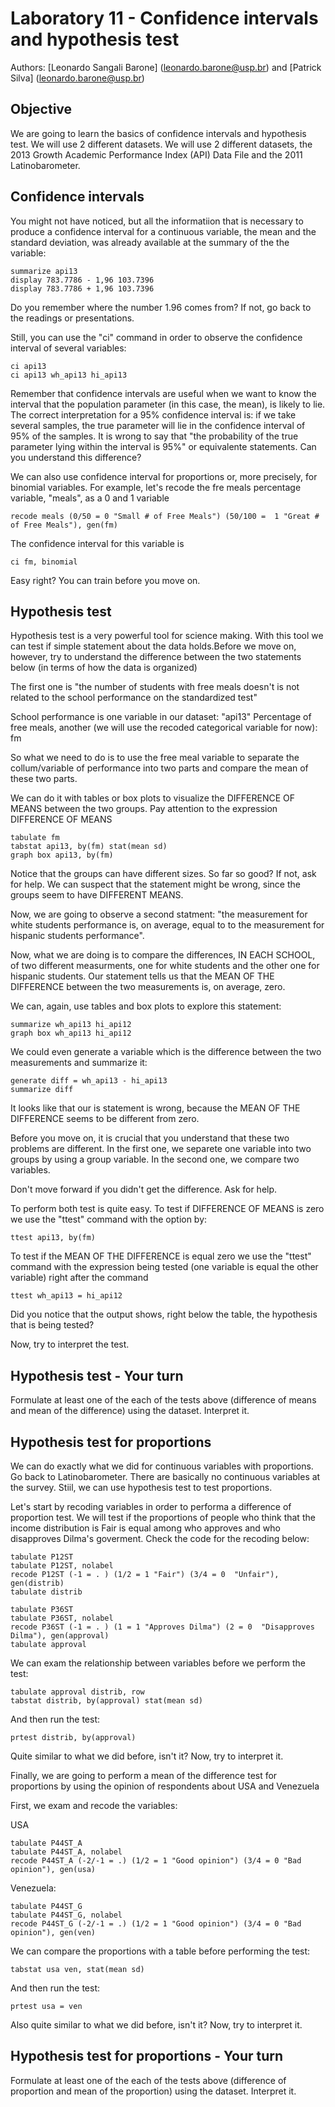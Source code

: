 # Laboratory 11 - Confidence intervals and hypothesis test

Authors: [Leonardo Sangali Barone] (leonardo.barone@usp.br) and [Patrick Silva] (leonardo.barone@usp.br)

## Objective

We are going to learn the basics of confidence intervals and hypothesis test. We will use 2 different datasets. We will use 2 different datasets, the 2013 Growth Academic Performance Index (API) Data File and the 2011 Latinobarometer.

## Confidence intervals

You might not have noticed, but all the informatiion that is necessary to produce a confidence interval for a continuous variable, the mean and the standard deviation, was already available at the summary of the the variable:

```
summarize api13
display 783.7786 - 1,96 103.7396  
display 783.7786 + 1,96 103.7396  
```

Do you remember where the number 1.96 comes from? If not, go back to the readings or presentations.

Still, you can use the "ci" command in order to observe the confidence interval of several variables:

```
ci api13
ci api13 wh_api13 hi_api13
```

Remember that confidence intervals are useful when we want to know the interval that the population parameter (in this case, the mean), is  likely to lie. The correct interpretation for a 95% confidence interval is: if we take several samples, the true parameter will lie in the confidence interval of 95% of the samples. It is wrong to say that "the probability of the true parameter lying within the interval is 95%" or equivalente statements. Can you understand this difference?

We can also use confidence interval for proportions or, more precisely, for binomial variables. For example, let's recode the fre meals percentage variable, "meals", as a 0 and 1 variable

```
recode meals (0/50 = 0 "Small # of Free Meals") (50/100 =  1 "Great # of Free Meals"), gen(fm)
```

The confidence interval for this variable is

```
ci fm, binomial 
```

Easy right? You can train before you move on.

## Hypothesis test

Hypothesis test is a very powerful tool for science making. With this tool we can test if simple statement about the data holds.Before we move on, however, try to understand the difference between the two statements below (in terms of how the data is organized)

The first one is "the number of students with free meals doesn't is not related to the school performance on the standardized test"

School performance is one variable in our dataset: "api13" Percentage of free meals, another (we will use the recoded categorical variable for now): fm

So what we need to do is to use the free meal variable to separate the collum/variable of performance into two parts and compare the mean of these two parts.

We can do it with tables or box plots to visualize the DIFFERENCE OF MEANS between the two groups. Pay attention to the expression DIFFERENCE OF MEANS

```
tabulate fm
tabstat api13, by(fm) stat(mean sd)
graph box api13, by(fm)
```

Notice that the groups can have different sizes. So far so good? If not, ask for help. We can suspect that the statement might be wrong, since the groups seem to have DIFFERENT MEANS.

Now, we are going to observe a second statment: "the measurement for white students performance is, on average, equal to to the measurement for hispanic students performance".

Now, what we are doing is to compare the differences, IN EACH SCHOOL, of two different measurments, one for white students and the other one for hispanic students. Our statement tells us that the MEAN OF THE DIFFERENCE between the two measurements is, on average, zero.

We can, again, use tables and box plots to explore this statement:

```
summarize wh_api13 hi_api12
graph box wh_api13 hi_api12
```

We could even generate a variable which is the difference between the two measurements and summarize it:

```
generate diff = wh_api13 - hi_api13
summarize diff
```

It looks like that our is statement is wrong, because the MEAN OF THE  DIFFERENCE seems to be different from zero.

Before you move on, it is crucial that you understand that these two problems are different. In the first one, we separete one variable into two groups by 
using a group variable. In the second one, we compare two variables.

Don't move forward if you didn't get the difference. Ask for help.

To perform both test is quite easy. To test if DIFFERENCE OF MEANS is zero  we use the "ttest" command with the option by:

```
ttest api13, by(fm)
```

To test if the MEAN OF THE DIFFERENCE is equal zero we use the "ttest" command with the expression being tested (one variable is equal the other variable) right after the command

```
ttest wh_api13 = hi_api12
```

Did you notice that the output shows, right below the table, the hypothesis that is being tested?

Now, try to interpret the test.

## Hypothesis test - Your turn

Formulate at least one of the each of the tests above (difference of means and mean of the difference) using the dataset. Interpret it.

## Hypothesis test for proportions

We can do exactly what we did for continuous variables with proportions. Go back to Latinobarometer. There are basically no continuous variables at the survey. Stiil, we can use hypothesis test to test proportions.

Let's start by recoding variables in order to performa a difference of proportion test. We will test if the proportions of people who think that the income distribution is Fair is equal among who approves and who disapproves Dilma's goverment. Check the code for the recoding below:

```
tabulate P12ST
tabulate P12ST, nolabel
recode P12ST (-1 = . ) (1/2 = 1 "Fair") (3/4 = 0  "Unfair"), gen(distrib)
tabulate distrib
```

```
tabulate P36ST
tabulate P36ST, nolabel
recode P36ST (-1 = . ) (1 = 1 "Approves Dilma") (2 = 0  "Disapproves Dilma"), gen(approval)
tabulate approval
```

We can exam the relationship between variables before we perform the test: 

```
tabulate approval distrib, row
tabstat distrib, by(approval) stat(mean sd)
```

And then run the test:

```
prtest distrib, by(approval)
```

Quite similar to what we did before, isn't it? Now, try to interpret it.

Finally, we are going to perform a mean of the difference test for  proportions by using the opinion of respondents about USA and Venezuela

First, we exam and recode the variables:

USA

```
tabulate P44ST_A
tabulate P44ST_A, nolabel
recode P44ST_A (-2/-1 = .) (1/2 = 1 "Good opinion") (3/4 = 0 "Bad opinion"), gen(usa)
```

Venezuela:

```
tabulate P44ST_G
tabulate P44ST_G, nolabel
recode P44ST_G (-2/-1 = .) (1/2 = 1 "Good opinion") (3/4 = 0 "Bad opinion"), gen(ven)
```

We can compare the proportions with a table before performing the test:

```
tabstat usa ven, stat(mean sd)
```

And then run the test:

```
prtest usa = ven
```

Also quite similar to what we did before, isn't it? Now, try to interpret it.

## Hypothesis test for proportions - Your turn

Formulate at least one of the each of the tests above (difference of proportion and mean of the proportion) using the dataset. Interpret it.
